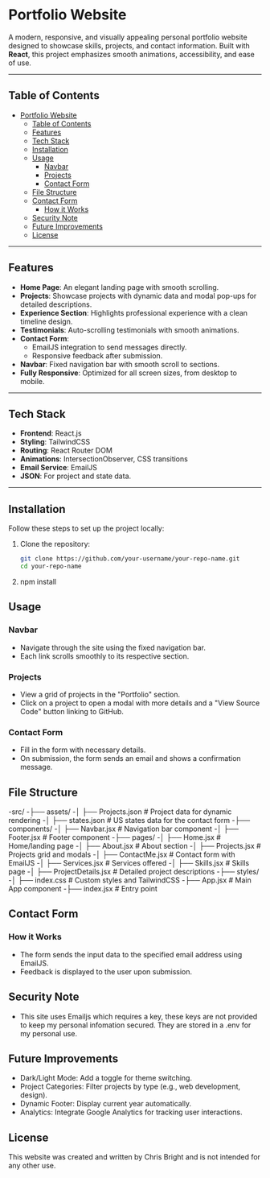 # Portfolio Website

A modern, responsive, and visually appealing personal portfolio website designed to showcase skills, projects, and contact information. Built with **React**, this project emphasizes smooth animations, accessibility, and ease of use.

---

## Table of Contents

- [Portfolio Website](#portfolio-website)
  - [Table of Contents](#table-of-contents)
  - [Features](#features)
  - [Tech Stack](#tech-stack)
  - [Installation](#installation)
  - [Usage](#usage)
    - [Navbar](#navbar)
    - [Projects](#projects)
    - [Contact Form](#contact-form)
  - [File Structure](#file-structure)
  - [Contact Form](#contact-form-1)
    - [How it Works](#how-it-works)
  - [Security Note](#security-note)
  - [Future Improvements](#future-improvements)
  - [License](#license)

---

## Features

- **Home Page**: An elegant landing page with smooth scrolling.
- **Projects**: Showcase projects with dynamic data and modal pop-ups for detailed descriptions.
- **Experience Section**: Highlights professional experience with a clean timeline design.
- **Testimonials**: Auto-scrolling testimonials with smooth animations.
- **Contact Form**:
  - EmailJS integration to send messages directly.
  - Responsive feedback after submission.
- **Navbar**: Fixed navigation bar with smooth scroll to sections.
- **Fully Responsive**: Optimized for all screen sizes, from desktop to mobile.

---

## Tech Stack

- **Frontend**: React.js
- **Styling**: TailwindCSS
- **Routing**: React Router DOM
- **Animations**: IntersectionObserver, CSS transitions
- **Email Service**: EmailJS
- **JSON**: For project and state data.

---

## Installation

Follow these steps to set up the project locally:

1. Clone the repository:
   ```bash
   git clone https://github.com/your-username/your-repo-name.git
   cd your-repo-name

2. npm install

## Usage
### Navbar
- Navigate through the site using the fixed navigation bar.
- Each link scrolls smoothly to its respective section.

### Projects
- View a grid of projects in the "Portfolio" section.
- Click on a project to open a modal with more details and a "View Source Code" button linking to GitHub.

### Contact Form
- Fill in the form with necessary details.
- On submission, the form sends an email and shows a confirmation message.

## File Structure
-src/
-├── assets/
-│   ├── Projects.json        # Project data for dynamic rendering
-│   ├── states.json          # US states data for the contact form
-├── components/
-│   ├── Navbar.jsx           # Navigation bar component
-│   ├── Footer.jsx           # Footer component
-├── pages/
-│   ├── Home.jsx             # Home/landing page
-│   ├── About.jsx            # About section
-│   ├── Projects.jsx         # Projects grid and modals
-│   ├── ContactMe.jsx        # Contact form with EmailJS
-│   ├── Services.jsx         # Services offered
-│   ├── Skills.jsx           # Skills page
-│   ├── ProjectDetails.jsx   # Detailed project descriptions
-├── styles/
-│   ├── index.css            # Custom styles and TailwindCSS
-├── App.jsx                  # Main App component
-├── index.jsx                # Entry point

## Contact Form
### How it Works
- The form sends the input data to the specified email address using EmailJS.
- Feedback is displayed to the user upon submission.

## Security Note
- This site uses Emailjs which requires a key, these keys are not provided to keep my personal infomation secured. They are stored in a .env for my personal use.

## Future Improvements
- Dark/Light Mode: Add a toggle for theme switching.
- Project Categories: Filter projects by type (e.g., web development, design).
- Dynamic Footer: Display current year automatically.
- Analytics: Integrate Google Analytics for tracking user interactions.

## License
This website was created and written by Chris Bright and is not intended for any other use.
